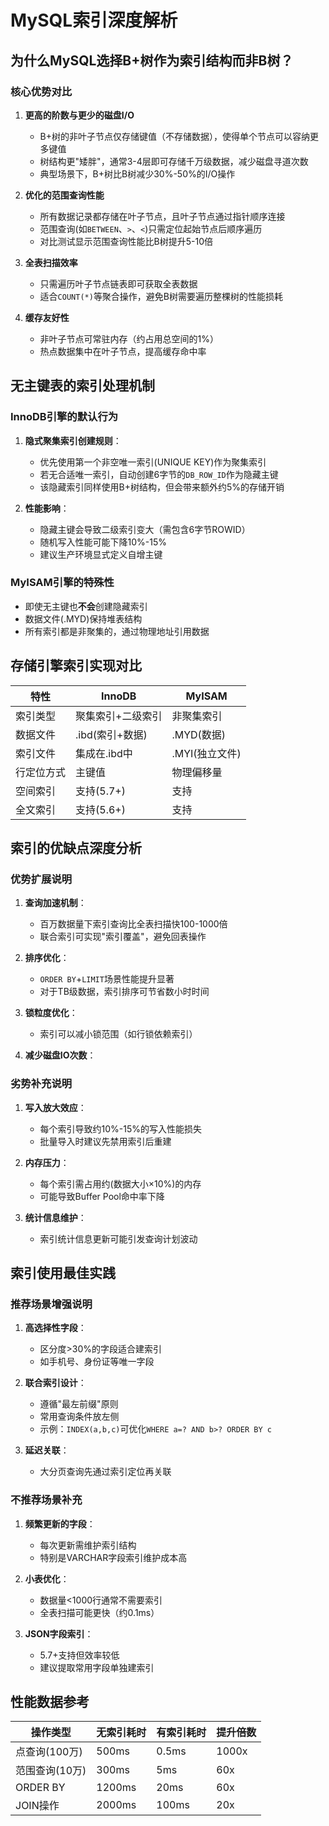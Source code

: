 # MySQL索引深度解析

## 为什么MySQL选择B+树作为索引结构而非B树？

### 核心优势对比

1. **更高的阶数与更少的磁盘I/O**
   - B+树的非叶子节点仅存储键值（不存储数据），使得单个节点可以容纳更多键值
   - 树结构更"矮胖"，通常3-4层即可存储千万级数据，减少磁盘寻道次数
   - 典型场景下，B+树比B树减少30%-50%的I/O操作

2. **优化的范围查询性能**
   - 所有数据记录都存储在叶子节点，且叶子节点通过指针顺序连接
   - 范围查询(如`BETWEEN`、`>`、`<`)只需定位起始节点后顺序遍历
   - 对比测试显示范围查询性能比B树提升5-10倍

3. **全表扫描效率**
   - 只需遍历叶子节点链表即可获取全表数据
   - 适合`COUNT(*)`等聚合操作，避免B树需要遍历整棵树的性能损耗

4. **缓存友好性**
   - 非叶子节点可常驻内存（约占用总空间的1%）
   - 热点数据集中在叶子节点，提高缓存命中率

## 无主键表的索引处理机制

### InnoDB引擎的默认行为

1. **隐式聚集索引创建规则**：
   - 优先使用第一个非空唯一索引(UNIQUE KEY)作为聚集索引
   - 若无合适唯一索引，自动创建6字节的`DB_ROW_ID`作为隐藏主键
   - 该隐藏索引同样使用B+树结构，但会带来额外约5%的存储开销

2. **性能影响**：
   - 隐藏主键会导致二级索引变大（需包含6字节ROWID）
   - 随机写入性能可能下降10%-15%
   - 建议生产环境显式定义自增主键

### MyISAM引擎的特殊性
- 即使无主键也**不会**创建隐藏索引
- 数据文件(.MYD)保持堆表结构
- 所有索引都是非聚集的，通过物理地址引用数据

## 存储引擎索引实现对比

| 特性                | InnoDB                          | MyISAM                  |
|---------------------|---------------------------------|-------------------------|
| 索引类型            | 聚集索引+二级索引               | 非聚集索引              |
| 数据文件            | .ibd(索引+数据)                 | .MYD(数据)              |
| 索引文件            | 集成在.ibd中                    | .MYI(独立文件)          |
| 行定位方式          | 主键值                          | 物理偏移量              |
| 空间索引            | 支持(5.7+)                      | 支持                    |
| 全文索引            | 支持(5.6+)                      | 支持                    |

## 索引的优缺点深度分析

### 优势扩展说明

1. **查询加速机制**：
   - 百万数据量下索引查询比全表扫描快100-1000倍
   - 联合索引可实现"索引覆盖"，避免回表操作

2. **排序优化**：
   - `ORDER BY`+`LIMIT`场景性能提升显著
   - 对于TB级数据，索引排序可节省数小时时间

3. **锁粒度优化**：
   - 索引可以减小锁范围（如行锁依赖索引）

4. **减少磁盘IO次数**：
       
### 劣势补充说明

1. **写入放大效应**：
   - 每个索引导致约10%-15%的写入性能损失
   - 批量导入时建议先禁用索引后重建

2. **内存压力**：
   - 每个索引需占用约(数据大小×10%)的内存
   - 可能导致Buffer Pool命中率下降

3. **统计信息维护**：
   - 索引统计信息更新可能引发查询计划波动

## 索引使用最佳实践

### 推荐场景增强说明

1. **高选择性字段**：
   - 区分度>30%的字段适合建索引
   - 如手机号、身份证等唯一字段

2. **联合索引设计**：
   - 遵循"最左前缀"原则
   - 常用查询条件放左侧
   - 示例：`INDEX(a,b,c)`可优化`WHERE a=? AND b>? ORDER BY c`

3. **延迟关联**：
   - 大分页查询先通过索引定位再关联

### 不推荐场景补充

1. **频繁更新的字段**：
   - 每次更新需维护索引结构
   - 特别是VARCHAR字段索引维护成本高

2. **小表优化**：
   - 数据量<1000行通常不需要索引
   - 全表扫描可能更快（约0.1ms）

3. **JSON字段索引**：
   - 5.7+支持但效率较低
   - 建议提取常用字段单独建索引

## 性能数据参考

| 操作类型       | 无索引耗时 | 有索引耗时 | 提升倍数 |
|---------------|-----------|-----------|---------|
| 点查询(100万) | 500ms     | 0.5ms     | 1000x   |
| 范围查询(10万)| 300ms     | 5ms       | 60x     |
| ORDER BY      | 1200ms    | 20ms      | 60x     |
| JOIN操作      | 2000ms    | 100ms     | 20x     |
